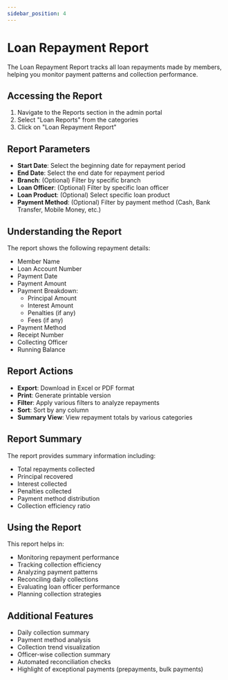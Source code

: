 ```yaml
---
sidebar_position: 4
---
```


# Loan Repayment Report

The Loan Repayment Report tracks all loan repayments made by members, helping you monitor payment patterns and collection performance.

## Accessing the Report

1. Navigate to the Reports section in the admin portal
2. Select "Loan Reports" from the categories
3. Click on "Loan Repayment Report"

## Report Parameters

- **Start Date**: Select the beginning date for repayment period
- **End Date**: Select the end date for repayment period
- **Branch**: (Optional) Filter by specific branch
- **Loan Officer**: (Optional) Filter by specific loan officer
- **Loan Product**: (Optional) Select specific loan product
- **Payment Method**: (Optional) Filter by payment method (Cash, Bank Transfer, Mobile Money, etc.)

## Understanding the Report

The report shows the following repayment details:

- Member Name
- Loan Account Number
- Payment Date
- Payment Amount
- Payment Breakdown:
  - Principal Amount
  - Interest Amount
  - Penalties (if any)
  - Fees (if any)
- Payment Method
- Receipt Number
- Collecting Officer
- Running Balance

## Report Actions

- **Export**: Download in Excel or PDF format
- **Print**: Generate printable version
- **Filter**: Apply various filters to analyze repayments
- **Sort**: Sort by any column
- **Summary View**: View repayment totals by various categories

## Report Summary

The report provides summary information including:
- Total repayments collected
- Principal recovered
- Interest collected
- Penalties collected
- Payment method distribution
- Collection efficiency ratio

## Using the Report

This report helps in:
- Monitoring repayment performance
- Tracking collection efficiency
- Analyzing payment patterns
- Reconciling daily collections
- Evaluating loan officer performance
- Planning collection strategies

## Additional Features

- Daily collection summary
- Payment method analysis
- Collection trend visualization
- Officer-wise collection summary
- Automated reconciliation checks
- Highlight of exceptional payments (prepayments, bulk payments) 
